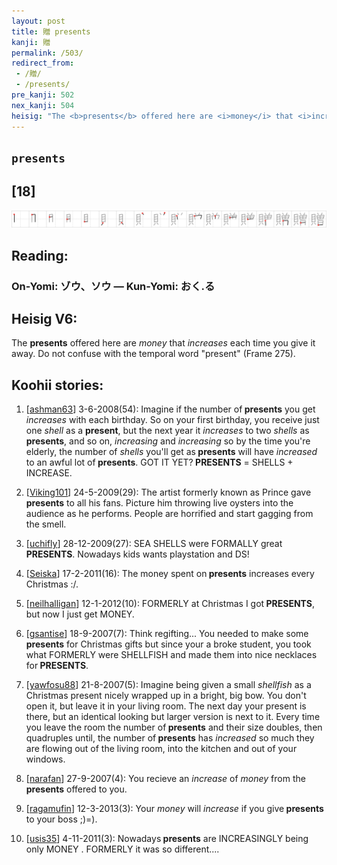 ```yaml
---
layout: post
title: 贈 presents
kanji: 贈
permalink: /503/
redirect_from:
 - /贈/
 - /presents/
pre_kanji: 502
nex_kanji: 504
heisig: "The <b>presents</b> offered here are <i>money</i> that <i>increases</i> each time you give it away. Do not confuse with the temporal word &quot;present&quot; (Frame 275)."
---
```


## `presents`

## [18]

<div class="stroke"><img src="../images/E8B488.png" /></div>

## Reading:

### On-Yomi: ゾウ、ソウ &mdash; Kun-Yomi: おく.る

## Heisig V6:

The <b>presents</b> offered here are <i>money</i> that <i>increases</i> each time you give it away. Do not confuse with the temporal word &quot;present&quot; (Frame 275).

## Koohii stories:

1) [<a href="http://kanji.koohii.com/profile/ashman63">ashman63</a>] 3-6-2008(54): Imagine if the number of<strong> presents</strong> you get <em>increases</em> with each birthday. So on your first birthday, you receive just one <em>shell</em> as a <strong>present</strong>, but the next year it <em>increases</em> to two <em>shells</em> as<strong> presents</strong>, and so on, <em>increasing</em> and <em>increasing</em> so by the time you&#039;re elderly, the number of <em>shells</em> you&#039;ll get as<strong> presents</strong> will have <em>increased</em> to an awful lot of<strong> presents</strong>. GOT IT YET?<strong> PRESENTS</strong> = SHELLS + INCREASE.

2) [<a href="http://kanji.koohii.com/profile/Viking101">Viking101</a>] 24-5-2009(29): The artist formerly known as Prince gave<strong> presents</strong> to all his fans. Picture him throwing live oysters into the audience as he performs. People are horrified and start gagging from the smell.

3) [<a href="http://kanji.koohii.com/profile/uchifly">uchifly</a>] 28-12-2009(27): SEA SHELLS were FORMALLY great<strong> PRESENTS</strong>. Nowadays kids wants playstation and DS!

4) [<a href="http://kanji.koohii.com/profile/Seiska">Seiska</a>] 17-2-2011(16): The money spent on<strong> presents</strong> increases every Christmas :/.

5) [<a href="http://kanji.koohii.com/profile/neilhalligan">neilhalligan</a>] 12-1-2012(10): FORMERLY at Christmas I got<strong> PRESENTS</strong>, but now I just get MONEY.

6) [<a href="http://kanji.koohii.com/profile/gsantise">gsantise</a>] 18-9-2007(7): Think regifting... You needed to make some<strong> presents</strong> for Christmas gifts but since your a broke student, you took what FORMERLY were SHELLFISH and made them into nice necklaces for<strong> PRESENTS</strong>.

7) [<a href="http://kanji.koohii.com/profile/yawfosu88">yawfosu88</a>] 21-8-2007(5): Imagine being given a small <em>shellfish</em> as a Christmas present nicely wrapped up in a bright, big bow. You don&#039;t open it, but leave it in your living room. The next day your present is there, but an identical looking but larger version is next to it. Every time you leave the room the number of<strong> presents</strong> and their size doubles, then quadruples until, the number of<strong> presents</strong> has <em>increased </em>so much they are flowing out of the living room, into the kitchen and out of your windows.

8) [<a href="http://kanji.koohii.com/profile/narafan">narafan</a>] 27-9-2007(4): You recieve an <em>increase</em> of <em>money</em> from the<strong> presents</strong> offered to you.

9) [<a href="http://kanji.koohii.com/profile/ragamufin">ragamufin</a>] 12-3-2013(3): Your <em>money</em> will <em>increase</em> if you give<strong> presents</strong> to your boss ;)=).

10) [<a href="http://kanji.koohii.com/profile/usis35">usis35</a>] 4-11-2011(3): Nowadays<strong> presents</strong> are INCREASINGLY being only MONEY . FORMERLY it was so different....

